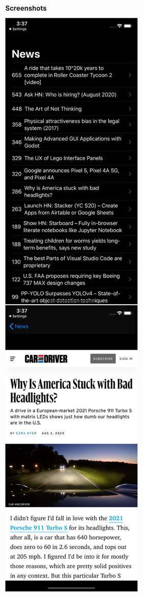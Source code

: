 ## Screenshots
<img src= "iPhone11 - Screenshot1.png" width="414" height="896" >  <img src= "iPhone11- Screenshot2.png" width="414" height="896" > 